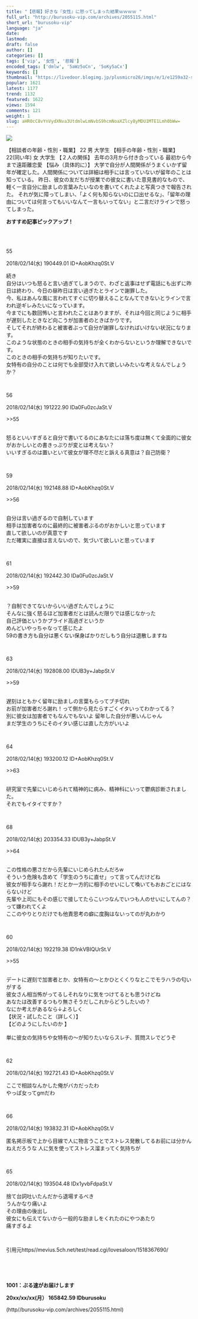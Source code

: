 ```yaml
---
title: "【悲報】好きな『女性』に怒ってしまった結果ｗｗｗｗ "
full_url: "http://burusoku-vip.com/archives/2055115.html"
short_url: "burusoku-vip"
language: "ja"
date: 
lastmod: 
draft: false
author: []
categories: []
tags: ['vip', '女性', '悲報']
encoded_tags: ['dmlw', '5aWz5oCn', '5oKy5aCx']
keywords: []
thumbnail: "https://livedoor.blogimg.jp/plusmicro26/imgs/e/1/e1259a32-s.png"
popular: 1621
latest: 1177
trend: 1132
featured: 1622
views: 1594
comments: 121
weight: 1
slug: aHR0cC8vYnVydXNva3UtdmlwLmNvbS9hcmNoaXZlcy8yMDU1MTE1Lmh0bWw=
---
```


![](https://livedoor.blogimg.jp/plusmicro26/imgs/e/1/e1259a32-s.png)

<div><p>【相談者の年齢・性別・職業】 22 男 大学生 【相手の年齢・性別・職業】 22(同い年) 女 大学生 【２人の関係】 去年の3月から付き合っている 最初から今まで遠距離恋愛 【悩み（具体的に）】 大学で自分が人間関係がうまくいかず留年が確定した。人間関係については詳細は相手には言っていないが留年のことは知っている。 昨日、彼女の友だちが授業での彼女に書いた意見書的なもので、軽く一言自分に励ましの言葉みたいなのを書いてくれたよと写真つきで報告された。 それが気に障ってしまい、「よく何も知らないのに口出せるな」、「留年の理由については何言ってもいいなんて一言もいってない」と二言だけラインで怒ってしまった。</p><p><b>おすすめ記事ピックアップ！</b></p> <p id='divPC2'> </p> <p></p><br> <br><p>55 <p> 2018/02/14(水) 190449.01 ID+AobKhzq0St.V</p></p><p> 続き <br> 自分はいつも怒ると言い過ぎてしまうので、わざと返事はせず電話にも出ずに昨日は終わり、今日の昼昨日は言い過ぎたとラインで謝罪した。 <br> 今、私はあんな風に言われてすぐに切り替えることなんてできないとラインで言われ逆ギレみたいになっています。 <br> 今までにも数回怖いと言われたことはありますが、それは今回と同じように相手が遅刻したときなど向こうが加害者のときばかりです。 <br> そしてそれが終わると被害者ぶって自分が謝罪しなければいけない状況になります。 <br> このような状態のときの相手の気持ちが全くわからないというか理解できないです。 <br> このときの相手の気持ちが知りたいです。 <br> 女特有の自分のことは何でも全部受け入れて欲しいみたいな考えなんでしょうか？ </p><br> <p>56 <p> 2018/02/14(水) 191222.90 IDa0Fu0zcJaSt.V</p></p><p> <p class='anchor'>>>55</p> <br> 怒るといいすぎると自分で書いてるのにあなたには落ち度は無くて全面的に彼女がおかしいとの書きっぷりが変とは考えない？ <br> いいすぎるのは置いといて彼女が理不尽だと訴える真意は？自己防衛？ </p><br> <p>59 <p> 2018/02/14(水) 192148.88 ID+AobKhzq0St.V</p></p><p> <p class='anchor'>>>56</p> <br> 自分は言い過ぎるので自制しています <br> 相手は加害者なのに最終的に被害者ぶるのがおかしいと思っています <br> 直して欲しいのが真意です <br> ただ確実に直接は言えないので、気づいて欲しいと思っています </p><br> <p>61 <p> 2018/02/14(水) 192442.30 IDa0Fu0zcJaSt.V</p></p><p> <p class='anchor'>>>59</p> <br> ？自制できてないからいい過ぎたんでしょうに <br> そんなに強く怒るほど加害者だとは読んだ限りでは感じなかった <br> 自己評価というかプライド高過ぎというか <br> めんどいやっちゃなって感じたよ <br> 59の書き方も自分は悪くない保身ばかりだしもう自分は退散しますね </p><br> <p>63 <p> 2018/02/14(水) 192808.00 IDUB3y+JabpSt.V</p></p><p> <p class='anchor'>>>59</p> <br> 遅刻はともかく留年に励ましの言葉もらってブチ切れ <br> お前が加害者だろ謝れ！って側から見たらすごくイタいってわかってる？ <br> 別に彼女は加害者でもなんでもないよ 留年した自分が悪いんじゃん <br> まだ学生のうちにそのイタい感じは直した方がいいよ </p><br> <p>64 <p> 2018/02/14(水) 193200.12 ID+AobKhzq0St.V</p></p><p> <p class='anchor'>>>63</p> <br> 研究室で先輩にいじめられて精神的に病み、精神科にいって鬱病診断されました。 <br> それでもイタイですか？ </p><br> <p>68 <p> 2018/02/14(水) 203354.33 IDUB3y+JabpSt.V</p></p><p> <p class='anchor'>>>64</p> <br> この性格の悪さだから先輩にいじめられたんだろw <br> そういう危険も含めて「学生のうちに直せ」って言ってんだけどね <br> 彼女が相手なら謝れ！だとか一方的に相手のせいにして喚いてもおおごとにはならないけど <br> 先輩や上司にもその感じで接してたらこいつなんでいつも人のせいにしてんの？って嫌われてくよ <br> ここのやりとりだけでも他責思考の癖に度胸はないってのが丸わかり </p><br> <p>60 <p> 2018/02/14(水) 192219.38 ID1nkVBIQUrSt.V</p></p><p> <p class='anchor'>>>55</p> <br> デートに遅刻で加害者とか、女特有の〜とかひとくくりなとこでモラハラの匂いがする <br> 彼女さん相当怖がってるしそれなりに気をつけてるとも思うけどね <br> あなたは改善するつもり無さそうだしこれからどうしたいの？ <br> なにか考えがあるなら↓よろしく <br> 【状況・試したこと（詳しく）】 <br> 【どのようにしたいのか 】 <br> <br> 単に彼女の気持ちや女特有の〜が知りたいならスレチ、質問スレでどうぞ </p><br> <p>62 <p> 2018/02/14(水) 192721.43 ID+AobKhzq0St.V</p></p><p> ここで相談なんかした俺がバカだったわ <br> やっぱ女ってgmだわ </p><br> <p>66 <p> 2018/02/14(水) 193832.31 ID+AobKhzq0St.V</p></p><p>匿名掲示板で上から目線で人に物言うことでストレス発散してるお前には分かんねえだろうな 人に気を使ってストレス溜まってく気持ちが </p><br> <p>65 <p> 2018/02/14(水) 193504.48 IDx1yvbFdpaSt.V</p></p><p> 捨て台詞吐いたんだから退場するべき <br> うんかなり痛いよ <br> その理由の後出し <br> 彼女にも伝えてないから一般的な励ましをくれたのにやつあたり <br> 痛すぎるよ </p><br> <p>引用元https//mevius.5ch.net/test/read.cgi/lovesaloon/1518367690/</p> <br> <p id='csw_block'></p> <p id='divSP1'> </p> <br><p><b>1001：ぶる速がお届けします <p> 20xx/xx/xx(月） 165842.59 IDburusoku</p></b></p> <p id='divSP'> </p> </div>

(http//burusoku-vip.com/archives/2055115.html)
